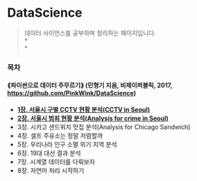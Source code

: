 # DataScience
> 데이터 사이언스를 공부하며 정리하는 페이지입니다.   
> *       
> *            
         
          
          
### 목차    
#### ⟪파이썬으로 데이터 주무르기⟫ (민형기 지음, 비제이퍼블릭, 2017, https://github.com/PinkWink/DataScience)


* **[1장. 서울시 구별 CCTV 현황 분석(CCTV in Seoul)](https://github.com/ranisop/DataScience/tree/master/01.%20CCTV%20in%20Seoul)**
* **[2장. 서울시 범죄 현황 분석(Analysis for crime in Seoul)](https://github.com/ranisop/DataScience/tree/master/02.%20Analysis%20for%20crime%20in%20Seoul)**
* 3장. 시카고 샌드위치 맛집 분석(Analysis for Chicago Sandwich)
* 4장. 셀프 주유소는 정말 저렴할까
* 5장. 우리나라 인구 소멸 위기 지역 분석
* 6장. 19대 대선 결과 분석
* 7장. 시계열 데이터를 다뤄보자
* 8장. 자연어 처리 시작하기

